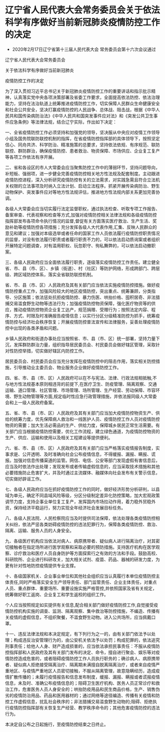 # 辽宁省人民代表大会常务委员会关于依法科学有序做好当前新冠肺炎疫情防控工作的决定

- 2020年2月17日辽宁省第十三届人民代表大会
常务委员会第十六次会议通过

<!-- INFO END -->

辽宁省人民代表大会常务委员会

关于依法科学有序做好当前新冠肺炎

疫情防控工作的决定

为了深入贯彻习近平总书记关于新冠肺炎疫情防控工作的重要讲话和指示批示精神，认真落实党中央各项决策部署及省委工作要求，全面提高依法防控、依法治理能力，坚持在法治轨道上统筹推进疫情防控工作，切实保障人民群众生命健康安全和社会公共安全，坚决打赢疫情防控的人民战争、总体战、阻击战，根据《中华人民共和国传染病防治法》《中华人民共和国突发事件应对法》和《突发公共卫生事件应急条例》等法律法规，结合辽宁实际，作出如下决定：

一、全省疫情防控工作必须坚持和加强党的领导，坚决服从中央应对疫情工作领导小组及国务院联防联控机制的指挥，在省疫情防控指挥部的具体领导下，按照坚定信心、同舟共济、科学防治、精准施策的总要求，坚持依法依规、有序规范、联防联控、群防群治，确保疫情防控、患者救治、物资保障、市场供应、企业复工复产等各项工作依法有序开展。

二、省和各设区的市人大常委会应当聚焦防控工作中的薄弱环节，坚持问题导向，补短板、强弱项，进一步健全完善疫情防控相关地方性法规及配套制度。主动跟进疫情防控进程，深入分析研究疫情防控有关的立法需求，对实践急需且符合立法机关权限的立法事项及时纳入立法计划、启动立法程序。抓紧开展传染病防治、野生动物保护、突发事件应对等地方性法规评估，推进地方性法规内部关系更加完善协调。

各级人大常委会应当切实履行法定监督职权，通过执法检查、听取专项工作报告、备案审查、代表视察和检查等方式,加强对疫情防控相关法律法规和各级疫情防控指挥部发布各项命令执行情况的监督,督促有关方面落实医疗救治、生产生活、奖励补助等疫情防控各项措施；充分发挥各级人大代表作用,汇集、反映人民群众的意见和建议；加强对本级选举或者任命的国家工作人员依法履行疫情防控职责情况的监督，对没有依法履行职责或者履行职责不力的，可以依法启动质询案或者组织开展特定问题调查，对有滥用职权、玩忽职守、徇私舞弊的，可以依法启动撤职案。

三、各级人民政府应当全面依法履行职责，逐级落实疫情防控工作责任。建立健全省、市、县（市、区）、乡镇（街道）、村（社区）等防护网络，形成跨部门、跨层级、跨区域防控体系，落实全省联防联控机制。

省、市、县（市、区）人民政府及其有关部门应当依法实施疫情防控措施。做好疫情防控重点工作，加强风险较大的地区疫情防控，突出重点、统筹兼顾，分类指导、分区施策；依法惩处抗拒疫情防控、暴力伤医、哄抬价格、囤积居奇、非法猎捕交易滥食野生动物等违法行为；加强疫情防控物资保障，强化医疗物资等的供应，推动疫情防控物资企业复工达产，规范捐赠、受赠行为；按照法定内容、程序、方式、时限及时准确报告疫情信息；以实行分区分级精准防控为抓手，统筹疫情防控与经济社会秩序恢复；开展疫情防控普法宣传和法律服务，妥善处理疫情防控中出现的各类矛盾和问题。

乡镇人民政府和街道办事处应当按照省、市、县（市、区）统一部署，坚持力量下沉，发挥群防群治力量，组织指导居民委员会、村民委员会做好辖区管理，采取针对性防控举措，切实做好辖区内防控工作。

居民委员会、村民委员会应当充分发挥在疫情防控中的阻击作用，落实相关防控措施，引导推动业主委员会、物业服务企业做好疫情防控工作。

四、省、市、县（市、区）人民政府可以在不与宪法、法律、行政法规相抵触,不与地方性法规基本原则相违背的前提下,在医疗卫生、防疫管理、隔离观察、交通运输、道口管理、社区管理、市场管理、场所管理、生产经营、劳动保障、市容环境、野生动物管理等方面,规定临时性应急行政管理措施，并依法报同级人大常委会和上一级人民政府备案。

五、省、市、县（市、区）人民政府及其有关部门应当加大疫情防控物资生产、供给的统筹力度，优先保障病人救治和一线医护人员、疫情防控工作人员对疫情防控物资的需要；加大生活必需品的生产、供给力度，保障城乡居民正常生活需要。有关部门应当根据疫情防控需要，优化工作流程，建立绿色通道，为疫情防控物资的生产、供应、运输和使用以及相关工程建设等提供便利。

六、省、市、县（市、区）人民政府及其有关部门应当严格落实疫情报告制度，实事求是、公开透明、及时准确向社会公布疫情信息，不得缓报、漏报、瞒报、谎报。加强对信息传播渠道的监管。网信、电信、公安等部门发现虚假有害信息后，应当及时依法作出处理；发现发布或者传输虚假信息的，应当采取技术措施和其他必要措施防止危害扩大，并及时通过主流媒体、融媒体向社会发布有关警示信息，切实做好辟谣工作。

七、各级人民政府应当在抓好疫情防控工作的同时，做好经济形势分析研判，以县域为单元，确定不同县域风险等级，分区分级制定差异化防控策略，加大宏观政策调节力度，支持企事业单位复工复产，发挥国内市场拉动作用，着力稳外贸稳外资，保持经济平稳运行，努力实现全年经济社会发展目标任务。

八、各级人民法院、人民检察院应当及时提供司法保障，依法处理各类疫情防控相关纠纷，依法严惩各类妨碍疫情防控的违法犯罪行为，保障各类疫情防控、救治、隔离、运输、服务人员的人身安全。

九、各级医疗机构应当依法对病人、病原携带者、疑似病人进行隔离治疗，对其密切接触者在指定场所进行医学观察和采取必要的预防措施。支持医疗机构在医学观察、诊疗救治和医疗人员自身防护等方面探索行之有效的方法和手段。鼓励高校、科研院所、企业进行科研攻关，加大相关试剂、疫苗、药品、器械的研发力度，为更有针对性地防控疫情提供专业支撑。

十、各级国家机关、企业事业单位和其他社会组织应当认真履行本单位疫情防控主体责任,同时严格落实安全生产领导责任、部门监管责任、企业主体责任，对重点人员、重点群体、重要场所、重要设施实施严格管控,并依照国家及省有关规定，统筹做好职工返岗、企业复工和学生返校的组织工作。

个人应当按照规定如实提供有关信息,配合相关部门做好疫情防控工作,自觉接受疫情防控机构实施的调查、监测、隔离观察、集中救治等防控措施，不编造、传播有关疫情的虚假信息，不组织聚餐，不滥食野生动物。进入公共场所，应当佩戴口罩。

十一、违反法律法规和本决定规定，有下列行为之一的，由有关部门依法予以处理；构成违反治安管理行为的，由公安机关依法予以处罚；构成犯罪的，依法追究刑事责任；给他人人身、财产造成损害的，应当依法承担民事责任：不服从疫情防控指挥部和人民政府及其有关部门发布的决定、命令，擅自进行聚会、娱乐等对疫情防控造成危害的，或者阻碍疫情防控工作人员执行职务的；确诊病人、病原携带者、疑似病人拒绝接受隔离治疗、隔离期未满擅自脱离隔离治疗，或者来自疫情严重地区、与疫情严重地区人员密切接触，不服从隔离管理，故意隐瞒经历，造成疫情扩散传播的；未履行疫情报告和信息发布制度，缓报、漏报、瞒报或者谎报疫情信息，未及时、准确公布疫情信息的；阻碍卫生医疗机构、医务人员正常诊疗和救治工作，危害医务人员人身安全的；哄抬防疫用品和民生商品价格，生产、销售伪劣的疫情防治用品、药品和医用器材的；通过网络等途径编造、传播有关疫情和防控工作虚假信息，扰乱社会秩序的；非法猎捕交易滥食野生动物的;阻碍、拒绝执行疫情防控指挥部有关恢复生产经营、教学秩序命令的；其他危害疫情防控的违法行为。

本决定自公布之日起施行，至疫情防控结束之日终止。
